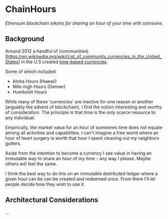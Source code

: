 # ChainHours
_Ethereum blockchain tokens for sharing an hour of your time with someone._

## Background
Around 2012 a handful of (communities)[https://en.wikipedia.org/wiki/List_of_community_currencies_in_the_United_States] in the U.S created [time-based currencies](https://en.wikipedia.org/wiki/Time-based_currency).

Some of which included:
* Aloha Hours (Hawaii)
* Mile-high Hours (Denver)
* Humboldt Hours

While many of these 'currencies' are inactive for one reason or another (arguably the advent of blockchain), I find the notion interesting and worthy of consideration. The principle is that time is the only scarce resource to any individual.

Empirically, the market value for an hour of someones time does not equate among all activities and capabilities. I can't imagine a free world where an hour of heart surgery is worth that hour I spent cleaning out my neighbors gutters.

Aside from the intention to become a currency I see value in having an immutable way to share an hour of my time - any way I please. Maybe others will feel the same.

I think the best way to do this on an immutable distributed ledger where a given hour can be can be created and redeemed once. From there I'll let people decide how they wish to use it.

## Architectural Considerations
...

